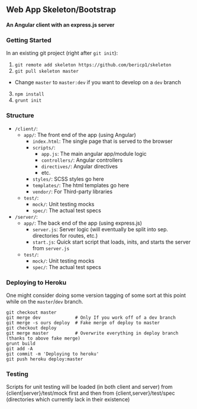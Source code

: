 ## Web App Skeleton/Bootstrap
#### An Angular client with an express.js server

### Getting Started

In an existing git project (right after `git init`):

 1. `git remote add skeleton https://github.com/bericp1/skeleton`
 2. `git pull skeleton master`
   * Change `master` to `master:dev` if you want to develop on a `dev` 
branch
 3. `npm install`
 4. `grunt init`

### Structure

 * `/client/`:
   * `app/`: The front end of the app (using Angular)
     * `index.html`: The single page that is served to the browser
     * `scripts/`:
       * `app.js`: The main angular app/module logic
       * `controllers/`: Angular controllers
       * `directives/`: Angular directives
       * etc.
     * `styles/`: SCSS styles go here
     * `templates/`: The html templates go here
     * `vendor/`: For Third-party libraries
   * `test/`:
     * `mock/`: Unit testing mocks
     * `spec/`: The actual test specs
 * `/server/`:
   * `app/`: The back end of the app (using express.js)
     * `server.js`: Server logic (will eventually be split into sep. directories for routes, etc.)
     * `start.js`: Quick start script that loads, inits, and starts the server from `server.js`
   * `test/`:
     * `mock/`: Unit testing mocks
     * `spec/`: The actual test specs

### Deploying to Heroku

One might consider doing some version tagging of some sort at this point while on the `master`/`dev` branch.

    git checkout master
    git merge dev             # Only If you work off of a dev branch
    git merge -s ours deploy  # Fake merge of deploy to master
    git checkout deploy
    git merge master          # Overwrite everything in deploy branch (thanks to above fake merge)
    grunt build
    git add -A
    git commit -m 'Deploying to heroku'
    git push heroku deploy:master

### Testing

Scripts for unit testing will be loaded (in both client and server) from {client|server}/test/mock first and then from
{client,server}/test/spec (directories which currently lack in their existence)
